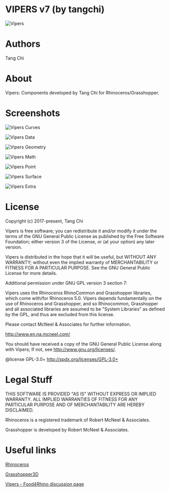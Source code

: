 VIPERS v7 (by tangchi)
===================

![Vipers](/images/Vipers.jpg)

Authors
=======
Tang Chi

About
=======
Vipers: Components developed by Tang Chi for Rhinoceros/Grasshopper.

Screenshots
===========

![Vipers Curves](/images/Vipers_Curve.png)

![Vipers Data](/images/Vipers_Data.png)

![Vipers Geometry](/images/Vipers_Geometry.png)

![Vipers Math](/images/Vipers_Math.png)

![Vipers Point](/images/Vipers_Point.png)

![Vipers Surface](/images/Vipers_Surface.png)

![Vipers Extra](/images/Vipers_2.png)

License
=======

Copyright (c) 2017-present, Tang Chi

Vipers is free software; you can redistribute it and/or modify it under the terms of the GNU General Public License as published by the Free Software Foundation; either version 3 of the License, or (at your option) any later version.

Vipers is distributed in the hope that it will be useful, but WITHOUT ANY WARRANTY; without even the implied warranty of MERCHANTABILITY or FITNESS FOR A PARTICULAR PURPOSE. See the GNU General Public License for more details.

Additional permission under GNU GPL version 3 section 7:

Vipers uses the Rhinoceros RhinoCommon and Grasshopper libraries, which come with/for Rhinoceros 5.0. Vipers depends fundamentally on the use of Rhinoceros and Grasshopper, and so Rhinocommon, Grasshopper and all associated libraries are assumed to be "System Libraries" as defined by the GPL, and thus are excluded from this license.

Please contact McNeel & Associates for further information.

http://www.en.na.mcneel.com/

You should have received a copy of the GNU General Public License along with Vipers; If not, see http://www.gnu.org/licenses/.

@license GPL-3.0+ http://spdx.org/licenses/GPL-3.0+

Legal Stuff
===========

THIS SOFTWARE IS PROVIDED "AS IS" WITHOUT EXPRESS OR IMPLIED WARRANTY. ALL IMPLIED WARRANTIES OF FITNESS FOR ANY PARTICULAR PURPOSE AND OF MERCHANTABILITY ARE HEREBY DISCLAIMED.

Rhinoceros is a registered trademark of Robert McNeel & Associates.

Grasshopper is developed by Robert McNeel & Associates.

Useful links
============

[Rhinoceros](https://www.rhino3d.com)

[Grasshopper3D](http://www.grasshopper3d.com)

[Vipers - Food4Rhino discussion page](http://www.food4rhino.com/app/vipers)
